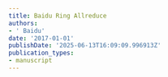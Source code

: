 ```yaml
---
title: Baidu Ring Allreduce
authors:
- ' Baidu'
date: '2017-01-01'
publishDate: '2025-06-13T16:09:09.996913Z'
publication_types:
- manuscript
---
```

